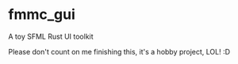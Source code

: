 # fmmc_gui
A toy SFML Rust UI toolkit

Please don't count on me finishing this, it's a hobby project, LOL! :D
